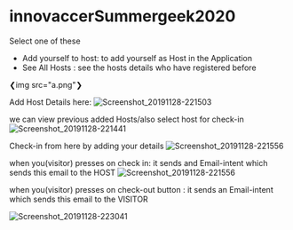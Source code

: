 # innovaccerSummergeek2020


Select one of these 
- Add yourself to host: to add yourself as Host in the Application
- See All Hosts : see the hosts details who have registered before 

❮img src="a.png"❯

Add Host Details here: 
![Screenshot_20191128-221503](https://user-images.githubusercontent.com/42402853/69824277-40ea0f00-1231-11ea-9e0c-602a3966b373.png)

we can view previous added Hosts/also select host for check-in 
![Screenshot_20191128-221441](https://user-images.githubusercontent.com/42402853/69824315-670faf00-1231-11ea-8021-d778f7ea855c.png)

Check-in from here by adding your details
![Screenshot_20191128-221556](https://user-images.githubusercontent.com/42402853/69824349-7d1d6f80-1231-11ea-8568-b5903e243545.png)

when you(visitor) presses on check in:
it sends and Email-intent which sends this email to the HOST 
![Screenshot_20191128-221556](https://user-images.githubusercontent.com/42402853/69824349-7d1d6f80-1231-11ea-8568-b5903e243545.png)

when you(visitor) presses on check-out button :
it sends an Email-intent which sends this email to the VISITOR

![Screenshot_20191128-223041](https://user-images.githubusercontent.com/42402853/69824434-c2da3800-1231-11ea-971e-ef00e6186e24.png)
